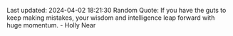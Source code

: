 Last updated: 2024-04-02 18:21:30
Random Quote: If you have the guts to keep making mistakes, your wisdom and intelligence leap forward with huge momentum. - Holly Near